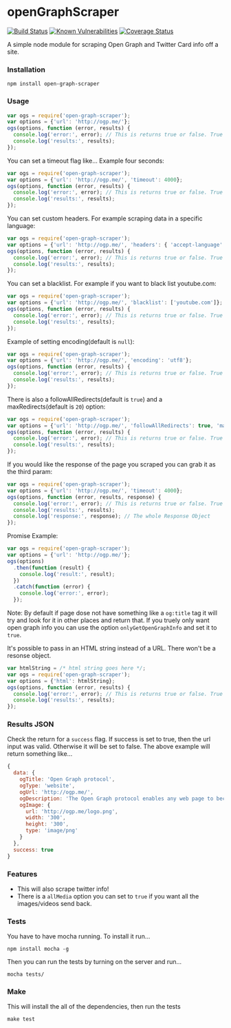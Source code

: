 openGraphScraper
==============
[![Build Status](https://travis-ci.org/jshemas/openGraphScraper.png?branch=master)](https://travis-ci.org/jshemas/openGraphScraper)
[![Known Vulnerabilities](https://snyk.io/test/github/jshemas/openGraphScraper/badge.svg)](https://snyk.io/test/github/jshemas/openGraphScraper)
[![Coverage Status](https://coveralls.io/repos/github/jshemas/openGraphScraper/badge.svg?branch=master)](https://coveralls.io/github/jshemas/openGraphScraper?branch=master)

A simple node module for scraping Open Graph and Twitter Card info off a site.

### Installation
```
npm install open-graph-scraper
```

### Usage
```javascript
var ogs = require('open-graph-scraper');
var options = {'url': 'http://ogp.me/'};
ogs(options, function (error, results) {
  console.log('error:', error); // This is returns true or false. True if there was a error. The error it self is inside the results object.
  console.log('results:', results);
});

```

You can set a timeout flag like... Example four seconds:
```javascript
var ogs = require('open-graph-scraper');
var options = {'url': 'http://ogp.me/', 'timeout': 4000};
ogs(options, function (error, results) {
  console.log('error:', error); // This is returns true or false. True if there was a error. The error it self is inside the results object.
  console.log('results:', results);
});
```

You can set custom headers. For example scraping data in a specific language:
```javascript
var ogs = require('open-graph-scraper');
var options = {'url': 'http://ogp.me/', 'headers': { 'accept-language': 'en' }};
ogs(options, function (error, results) {
  console.log('error:', error); // This is returns true or false. True if there was a error. The error it self is inside the results object.
  console.log('results:', results);
});
```

You can set a blacklist. For example if you want to black list youtube.com:
```javascript
var ogs = require('open-graph-scraper');
var options = {'url': 'http://ogp.me/', 'blacklist': ['youtube.com']};
ogs(options, function (error, results) {
  console.log('error:', error); // This is returns true or false. True if there was a error. The error it self is inside the results object.
  console.log('results:', results);
});
```

Example of setting encoding(default is `null`):
```javascript
var ogs = require('open-graph-scraper');
var options = {'url': 'http://ogp.me/', 'encoding': 'utf8'};
ogs(options, function (error, results) {
  console.log('error:', error); // This is returns true or false. True if there was a error. The error it self is inside the results object.
  console.log('results:', results);
});
```

There is also a followAllRedirects(default is `true`) and a maxRedirects(default is `20`) option:
```javascript
var ogs = require('open-graph-scraper');
var options = {'url': 'http://ogp.me/', 'followAllRedirects': true, 'maxRedirects': 20};
ogs(options, function (error, results) {
  console.log('error:', error); // This is returns true or false. True if there was a error. The error it self is inside the results object.
  console.log('results:', results);
});
```

If you would like the response of the page you scraped you can grab it as the third param:
```javascript
var ogs = require('open-graph-scraper');
var options = {'url': 'http://ogp.me/', 'timeout': 4000};
ogs(options, function (error, results, response) {
  console.log('error:', error); // This is returns true or false. True if there was a error. The error it self is inside the results object.
  console.log('results:', results);
  console.log('response:', response); // The whole Response Object
});
```

Promise Example:
```javascript
var ogs = require('open-graph-scraper');
var options = {'url': 'http://ogp.me/'};
ogs(options)
  .then(function (result) {
    console.log('result:', result);
  })
  .catch(function (error) {
    console.log('error:', error);
  });
```

Note: By default if page dose not have something like a `og:title` tag it will try and look for it in other places and return that. If you truely only want open graph info you can use the option `onlyGetOpenGraphInfo` and set it to `true`.

It's possible to pass in an HTML string instead of a URL. There won't be a resonse object.
```javascript
var htmlString = /* html string goes here */;
var ogs = require('open-graph-scraper');
var options = {'html': htmlString};
ogs(options, function (error, results) {
  console.log('error:', error); // This is returns true or false. True if there was a error. The error it self is inside the results object.
  console.log('results:', results);
});
```


### Results JSON
Check the return for a ```success``` flag. If success is set to true, then the url input was valid. Otherwise it will be set to false. The above example will return something like...
```javascript
{
  data: {
    ogTitle: 'Open Graph protocol',
    ogType: 'website',
    ogUrl: 'http://ogp.me/',
    ogDescription: 'The Open Graph protocol enables any web page to become a rich object in a social graph.',
    ogImage: {
      url: 'http://ogp.me/logo.png',
      width: '300',
      height: '300',
      type: 'image/png'
    }
  },
  success: true
}
```

### Features
- This will also scrape twitter info!
- There is a `allMedia` option you can set to `true` if you want all the images/videos send back.

### Tests
You have to have mocha running. To install it run...
```
npm install mocha -g
```
Then you can run the tests by turning on the server and run...
```
mocha tests/
```

### Make
This will install the all of the dependencies, then run the tests
```
make test
```
